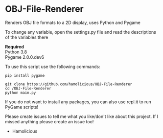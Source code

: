 # OBJ-File-Renderer
Renders OBJ file formats to a 2D display, uses Python and Pygame

To change any variable, open the settings.py file and read the descriptions of the variables there

<strong>Required</strong><br>
Python 3.8<br>
Pygame 2.0.0.dev6

To use this script use the following commands:
```
pip install pygame

git clone https://github.com/hamolicious/OBJ-File-Renderer
cd /OBJ-File-Renderer
python main.py
```

If you do not want to install any packages, you can also use repl.it to run PyGame scripts!

Please create issues to tell me what you like/don't like about this project.
If I missed anything please create an issue too!

 - Hamolicious
